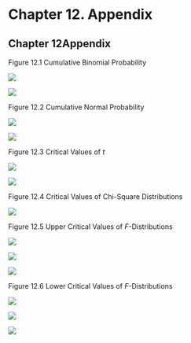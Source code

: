 # Chapter 12. Appendix

## Chapter 12Appendix

Figure 12.1 Cumulative Binomial Probability

![](https://saylordotorg.github.io/text_introductory-statistics/section_16/f85c609bb3d84e64f37160c5b8c877f4.jpg)

![](https://saylordotorg.github.io/text_introductory-statistics/section_16/ea811779befdcd5050e9b16cd940ff9a.jpg)

Figure 12.2 Cumulative Normal Probability

![](https://saylordotorg.github.io/text_introductory-statistics/section_16/31ee28bae3679f168f408b623ed2e905.jpg)

![](https://saylordotorg.github.io/text_introductory-statistics/section_16/91198b1a00fc9419a16cb878742febdd.jpg)

Figure 12.3 Critical Values of _t_

![](https://saylordotorg.github.io/text_introductory-statistics/section_16/8fc5ec4e97cfcce5d3ecba84e60c61e8.jpg)

![](https://saylordotorg.github.io/text_introductory-statistics/section_16/1a40de802133204c4e8f1786386a46a1.jpg)

Figure 12.4 Critical Values of Chi-Square Distributions

![](https://saylordotorg.github.io/text_introductory-statistics/section_16/bc7fed0330e164f283bbf8d28a5c11c1.jpg)

Figure 12.5 Upper Critical Values of _F_-Distributions

![](https://saylordotorg.github.io/text_introductory-statistics/section_16/110e143485cf55aab443e7f177ce5d61.jpg)

![](https://saylordotorg.github.io/text_introductory-statistics/section_16/c1476aa119fc26077689c9531a05280a.jpg)

![](https://saylordotorg.github.io/text_introductory-statistics/section_16/b56854383279b62160a0aef4168f9851.jpg)

Figure 12.6 Lower Critical Values of _F_-Distributions

![](https://saylordotorg.github.io/text_introductory-statistics/section_16/1b5cc222fb775e16f40710fcb6c9b73b.jpg)

![](https://saylordotorg.github.io/text_introductory-statistics/section_16/afb3464254858fdf9152c433ace58d9f.jpg)

![](https://saylordotorg.github.io/text_introductory-statistics/section_16/518648b2db60aace3a31cb63249f8762.jpg)

